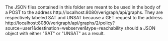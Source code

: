 The JSON files contained in this folder are meant to be used in the body of a POST to the address http://localhost:8080/verigraph/api/graphs.
They are respectively labeled SAT and UNSAT because a GET request to the address
http://localhost:8080/verigraph/api/graphs/2/policy?source=user1&destination=webserver&type=reachability should a JSON object with either "SAT" or "UNSAT" as a result.